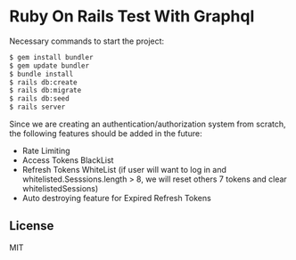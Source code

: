 # Ruby On Rails Test With Graphql

Necessary commands to start the project:

```sh
$ gem install bundler
$ gem update bundler
$ bundle install
$ rails db:create
$ rails db:migrate
$ rails db:seed
$ rails server
```
Since we are creating an authentication/authorization system from scratch, the following features should be added in the future:
  - Rate Limiting
  - Access Tokens BlackList
  - Refresh Tokens WhiteList (if user will want to log in  and whitelisted.Sesssions.length > 8,
we will reset others 7 tokens and clear whitelistedSessions)
  - Auto destroying feature for Expired Refresh Tokens

License
----

MIT


